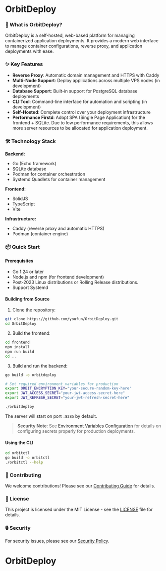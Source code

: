 # OrbitDeploy

### 🚀 What is OrbitDeploy?

OrbitDeploy is a self-hosted, web-based platform for managing containerized application deployments. It provides a modern web interface to manage container configurations, reverse proxy, and application deployments with ease.

### ✨ Key Features

- **Reverse Proxy**: Automatic domain management and HTTPS with Caddy
- **Multi-Node Support**: Deploy applications across multiple VPS nodes (in development)
- **Database Support**: Built-in support for PostgreSQL database deployments 
- **CLI Tool**: Command-line interface for automation and scripting (in development)
- **Self-Hosted**: Complete control over your deployment infrastructure
- **Performance Firstd**: Adopt SPA (Single Page Application) for the frontend + SQLite. Due to low performance requirements, this allows more server resources to be allocated for application deployment.

### 🛠️ Technology Stack

**Backend:**
- Go (Echo framework)
- SQLite database
- Podman for container orchestration
- Systemd Quadlets for container management

**Frontend:**
- SolidJS
- TypeScript
- Vite

**Infrastructure:**
- Caddy (reverse proxy and automatic HTTPS)
- Podman (container engine)

### 📦 Quick Start

#### Prerequisites

- Go 1.24 or later
- Node.js and npm (for frontend development)
- Post-2023 Linux distributions or Rolling Release distributions.
- Support Systemd
  
#### Building from Source

1. Clone the repository:
```bash
git clone https://github.com/youfun/OrbitDeploy.git
cd OrbitDeploy
```

2. Build the frontend:
```bash
cd frontend
npm install
npm run build
cd ..
```

3. Build and run the backend:
```bash
go build -o orbitdeploy

# Set required environment variables for production
export ORBIT_ENCRYPTION_KEY="your-secure-random-key-here"
export JWT_ACCESS_SECRET="your-jwt-access-secret-here"
export JWT_REFRESH_SECRET="your-jwt-refresh-secret-here"

./orbitdeploy
```

The server will start on port `:8285` by default.

> **Security Note**: See [Environment Variables Configuration](DOC/environment-variables.md) for details on configuring secrets properly for production deployments.

#### Using the CLI

```bash
cd orbitctl
go build -o orbitctl
./orbitctl --help
```



### 🤝 Contributing

We welcome contributions! Please see our [Contributing Guide](CONTRIBUTING.md) for details.

### 📄 License

This project is licensed under the MIT License - see the [LICENSE](LICENSE) file for details.

### 🔒 Security

For security issues, please see our [Security Policy](SECURITY.md).
# OrbitDeploy
